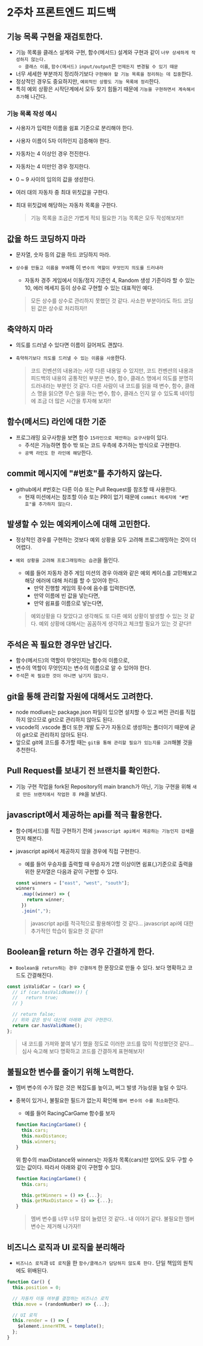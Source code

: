 # 2주차 프론트엔드 피드백

## 기능 목록 구현을 재검토한다.

- 기능 목록을 클래스 설계와 구현, 함수(메서드) 설계와 구현과 같이 `너무 상세하게 작성하지 않는다.`
  - `클래스 이름`, `함수(메서드)` `input/output`은 `언제든지 변경될 수 있기 때문`
- 너무 세세한 부분까지 정리하기보다 `구현해야 할 기능 목록을 정리하는 데 집중`한다.
- 정상적인 경우도 중요하지만, `예외적인 상황도 기능 목록에 정리`한다.
- 특히 예외 상황은 시작단계에서 모두 찾기 힘들기 때문에 `기능을 구현하면서 계속해서 추가`해 나간다.

### 기능 목록 작성 예시

- 사용자가 입력한 이름을 쉼표 기준으로 분리해야 한다.
- 사용자 이름이 5자 이하인지 검증해야 한다.
- 자동차는 4 이상인 경우 전진한다.
- 자동차는 4 미만인 경우 정지한다.
- 0 ~ 9 사이의 임의의 값을 생성한다.
- 여러 대의 자동차 중 최대 위칫값을 구한다.
- 최대 위칫값에 해당하는 자동차 목록을 구한다.

  > 기능 목록을 조금은 가볍게 적되 필요한 기능 목록은 모두 작성해보자!!

## 값을 하드 코딩하지 마라

- 문자열, 숫자 등의 값을 하드 코딩하지 마라.
- `상수를 만들고 이름을 부여`해 이 `변수의 역할이 무엇인지 의도를 드러내라`

  - 자동차 경주 게임에서 이동/정지 기준인 4, Random 생성 기준이라 할 수 있는 10, 에러 메세지 등이 상수로 구현할 수 있는 대표적인 예다.

  > 모든 상수를 상수로 관리하지 못했던 것 같다. 사소한 부분이라도 하드 코딩 된 값은 상수로 처리하자!!

## 축약하지 마라

- 의도를 드러낼 수 있다면 이름이 길어져도 괜찮다.
- `축약하기보다 의도를 드러낼 수 있는 이름을 사용`한다.

  > 코드 컨벤션의 내용과는 사뭇 다른 내용일 수 있지만, 코드 컨벤션의 내용과 피드백의 내용의 공통적인 부분은 변수, 함수, 클래스 명에서 의도를 분명히 드러내라는 부분인 것 같다. 다른 사람이 내 코드를 읽을 때 변수, 함수, 클래스 명을 읽으면 무슨 일을 하는 변수, 함수, 클래스 인지 알 수 있도록 네이밍에 조금 더 많은 시간을 투자해 보자!!

## 함수(메서드) 라인에 대한 기준

- 프로그래밍 요구사항을 보면 함수 `15라인으로 제안하는 요구사항`이 있다.
  - 주석은 가능하면 함수 밖 또는 코드 우측에 추가하는 방식으로 구현한다.
  - `공백 라인도 한 라인에 해당`한다.

## commit 메시지에 "#번호"를 추가하지 않는다.

- github에서 #번호는 다른 이슈 또는 Pull Request를 참조할 때 사용한다.
  - 현재 미션에서는 참조할 이슈 또는 PR이 없기 때문에 `commit 메세지에 "#번호"를 추가하지 않는다.`

## 발생할 수 있는 예외케이스에 대해 고민한다.

- 정상적인 경우를 구현하는 것보다 예외 상황을 모두 고려해 프로그래밍하는 것이 더 어렵다.
- `예외 상황을 고려해 프로그래밍하는 습관`을 들인다.

  - 예를 들어 자동차 경주 게임 미션의 경우 아래와 같은 예외 케이스를 고민해보고 해당 에러에 대해 처리를 할 수 있어야 한다.
    - 만약 진행할 게임의 횟수에 음수를 입력한다면,
    - 만약 이름에 빈 값을 넣는다면,
    - 만약 쉼표를 이름으로 넣는다면,

  > 예외상황을 다 찾았다고 생각해도 또 다른 예외 상황이 발생할 수 있는 것 같다. 예외 상황에 대해서는 꼼꼼하게 생각하고 체크할 필요가 있는 것 같다!!

## 주석은 꼭 필요한 경우만 남긴다.

- 함수(메서드)의 역할이 무엇인지는 함수의 이름으로,
- 변수의 역할이 무엇인지는 변수의 이름으로 알 수 있어야 한다.
- `주석`은 `꼭 필요한 것이 아니면 남기지 않는다.`

## git을 통해 관리할 자원에 대해서도 고려한다.

- node modlues는 package.json 파일이 있으면 설치할 수 있고 버전 관리를 직접 하지 않으므로 git으로 관리하지 않아도 된다.
- vscode의 .vscode 폴더 또한 개발 도구가 자동으로 생성하는 폴더이기 때문에 굳이 git으로 관리하지 않아도 된다.
- 앞으로 git에 코드를 추가할 때는 `git을 통해 관리할 필요가 있는지를 고려`해볼 것을 추천한다.

## Pull Request를 보내기 전 브랜치를 확인한다.

- 기능 구현 작업을 fork된 Repository의 main branch가 아닌, 기능 구현을 위해 `새로 만든 브랜치에서 작업한 후 PR`을 보낸다.

## javascript에서 제공하는 api를 적극 활용한다.

- 함수(메서드)를 직접 구현하기 전에 `javascript api에서 제공하는 기능인지 검색`을 먼저 해본다.
- javascript api에서 제공하지 않을 경우에 직접 구현한다.

  - 예를 들어 우승자를 출력할 때 우승자가 2명 이상이면 쉼표(,)기준으로 출력을 위한 문자열은 다음과 같이 구현할 수 있다.

  ```javascript
  const winners = ["east", "west", "south"];
  winners
    .map((winner) => {
      return winner;
    })
    .join(",");
  ```

  > javascript api를 적극적으로 활용해야할 것 같다... javascript api에 대한 추가적인 학습이 필요한 것 같다!!

## Boolean을 return 하는 경우 간결하게 한다.

- `Boolean을 return하는 경우 간결하게` 한 문장으로 만들 수 있다. 보다 명확하고 코드도 간결해진다.

```javascript
const isValidCar = (car) => {
  // if (car.hasValidName()) {
  //   return true;
  // }

  // return false;
  // 위와 같은 방식 대신에 아래와 같이 구현한다.
  return car.hasValidName();
};
```

> 내 코드를 가져와 붙여 넣기 했을 정도로 이러한 코드를 많이 작성했던것 같다... 심사 숙고해 보다 명확하고 코드를 간결하게 표현해보자!

## 불필요한 변수를 줄이기 위해 노력한다.

- 멤버 변수의 수가 많은 것은 복잡도를 높이고, 버그 발생 가능성을 높일 수 있다.
- 중복이 있거나, 불필요한 필드가 없는지 확인해 `멤버 변수의 수를 최소화`한다.

  - 예를 들어 RacingCarGame 함수를 보자

  ```javascript
  function RacingCarGame() {
    this.cars;
    this.maxDistance;
    this.winners;
  }
  ```

  위 함수의 maxDistance와 winners는 자동차 목록(cars)만 있어도 모두 구할 수 있는 값이다.
  따라서 아래와 같이 구현할 수 있다.

  ```javascript
  function RacingCarGame() {
    this.cars;

    this.getWinners = () => {...};
    this.getMaxDistance = () => {...};
  }
  ```

  > 멤버 변수를 너무 너무 많이 늘렸던 것 같다.. 내 이야기 같다. 불필요한 멤버 변수는 제거해 나가자!!

## 비즈니스 로직과 UI 로직을 분리해라

- `비즈니스 로직`과 `UI 로직`을 한 `함수/클래스가 담당하지 않도록 한다.` 단일 책임의 원칙에도 위배된다.

```javascript
function Car() {
  this.position = 0;

  // 자동차 이동 여부를 결정하는 비즈니스 로직
  this.move = (randomNumber) => {...};

  // UI 로직
  this.render = () => {
    $element.innerHTML = template();
  };
}
```
